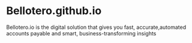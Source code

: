 # Bellotero.github.io
Bellotero.io ​is ​the ​digital ​solution ​that ​gives ​you ​fast, ​accurate, ​automated ​accounts payable ​and ​smart, ​business-transforming ​insights
